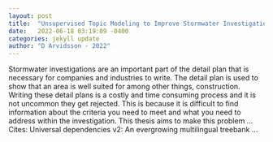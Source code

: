 ```yaml
---
layout: post
title:  "Unsupervised Topic Modeling to Improve Stormwater Investigations"
date:   2022-06-18 03:19:09 -0400
categories: jekyll update
author: "D Arvidsson - 2022"
---
```

Stormwater investigations are an important part of the detail plan that is necessary for companies and industries to write. The detail plan is used to show that an area is well suited for among other things, construction. Writing these detail plans is a costly and time consuming process and it is not uncommon they get rejected. This is because it is difficult to find information about the criteria you need to meet and what you need to address within the investigation. This thesis aims to make this problem …
Cites: ‪Universal dependencies v2: An evergrowing multilingual treebank …‬  